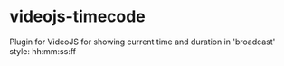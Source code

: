 # videojs-timecode
Plugin for VideoJS for showing current time and duration in 'broadcast' style: hh:mm:ss:ff

